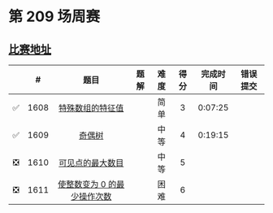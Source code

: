 # 第 209 场周赛

## [比赛地址](https://leetcode-cn.com/contest/weekly-contest-209/)

|  | # | 题目 | 题解 | 难度 | 得分 | 完成时间 | 错误提交 |
| :--: | -- | :--: | -- | :--: | :--: | :--: | :--: |
| ✅ | 1608 | [特殊数组的特征值](https://github.com/Mathstarry/Leetcode/tree/master/problems/1608_specialArray) | | 简单 | 3 | 0:07:25 | |
| ✅ | 1609 | [奇偶树](https://github.com/Mathstarry/Leetcode/tree/master/problems/1609_isEvenOddTree) | | 中等 | 4 | 0:19:15 | |
| ❎ | 1610 | [可见点的最大数目](https://leetcode-cn.com/problems/maximum-number-of-visible-points/) | | 中等 | 5 | |  |
| ❎ | 1611 | [使整数变为 0 的最少操作次数](https://leetcode-cn.com/problems/minimum-one-bit-operations-to-make-integers-zero/) | | 困难 | 6 | | |
